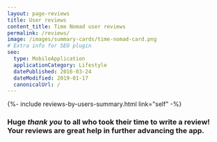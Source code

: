 ```yaml
---
layout: page-reviews
title: User reviews
content_title: Time Nomad user reviews
permalink: /reviews/
image: /images/summary-cards/time-nomad-card.png
# Extra info for SEO plugin
seo:
  type: MobileApplication
  applicationCategory: Lifestyle
  datePublished: 2016-03-24
  dateModified: 2019-01-17
  canonicalUrl: /
---
```


{%- include reviews-by-users-summary.html link="self" -%}

### Huge _thank you_ to all who took their time to write a review! Your reviews are great help in further advancing the app.